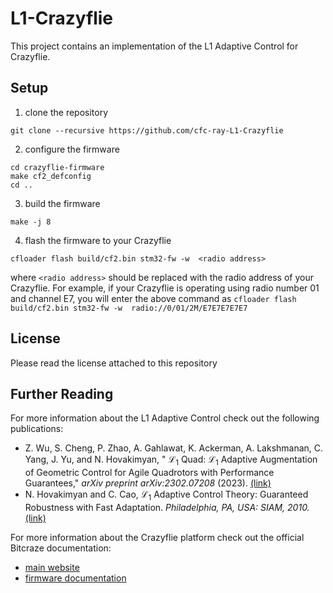 # L1-Crazyflie

This project contains an implementation of the L1 Adaptive Control for Crazyflie.

## Setup
1. clone the repository
```
git clone --recursive https://github.com/cfc-ray-L1-Crazyflie
```

2. configure the firmware

```
cd crazyflie-firmware
make cf2_defconfig
cd ..
```

3. build the firmware
```
make -j 8
```

4. flash the firmware to your Crazyflie
```
cfloader flash build/cf2.bin stm32-fw -w  <radio address>
```
where ```<radio address>``` should be replaced with the radio address of your Crazyflie. For example, if your Crazyflie is operating using radio number 01 and channel E7, you will enter the above command as ```cfloader flash build/cf2.bin stm32-fw -w  radio://0/01/2M/E7E7E7E7E7```

## License
Please read the license attached to this repository

## Further Reading
For more information about the L1 Adaptive Control check out the following publications:
- Z. Wu, S. Cheng, P. Zhao, A. Gahlawat, K. Ackerman, A. Lakshmanan, C. Yang, J. Yu, and N. Hovakimyan, " $\mathcal{L}_1$ Quad: $\mathcal{L}_1$ Adaptive Augmentation of Geometric Control for Agile Quadrotors with Performance Guarantees," *arXiv preprint arXiv:2302.07208* (2023). [(link)](https://arxiv.org/abs/2302.07208)
- N. Hovakimyan and C. Cao, $\mathcal{L}_1$ Adaptive Control Theory: Guaranteed Robustness with Fast Adaptation. *Philadelphia, PA, USA: SIAM, 2010.* [(link)](https://my.siam.org/Store/Product/viewproduct/?ProductId=1485)

For more information about the Crazyflie platform check out the official Bitcraze documentation:
- [main website](https://www.bitcraze.io/)
- [firmware documentation](https://www.bitcraze.io/documentation/repository/crazyflie-firmware/master/)
